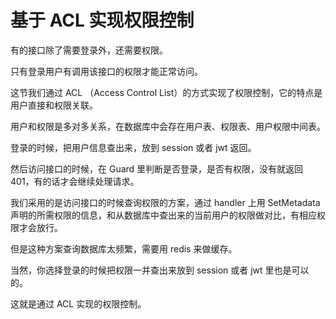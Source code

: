 # 基于 ACL 实现权限控制

有的接口除了需要登录外，还需要权限。

只有登录用户有调用该接口的权限才能正常访问。

这节我们通过 ACL （Access Control List）的方式实现了权限控制，它的特点是用户直接和权限关联。

用户和权限是多对多关系，在数据库中会存在用户表、权限表、用户权限中间表。

登录的时候，把用户信息查出来，放到 session 或者 jwt 返回。

然后访问接口的时候，在 Guard 里判断是否登录，是否有权限，没有就返回 401，有的话才会继续处理请求。

我们采用的是访问接口的时候查询权限的方案，通过 handler 上用 SetMetadata 声明的所需权限的信息，和从数据库中查出来的当前用户的权限做对比，有相应权限才会放行。

但是这种方案查询数据库太频繁，需要用 redis 来做缓存。

当然，你选择登录的时候把权限一并查出来放到 session 或者 jwt 里也是可以的。

这就是通过 ACL 实现的权限控制。